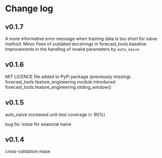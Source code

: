 # Change log

## v0.1.7
A more informative error message when training data is too short for naive method.
Minor fixes of outdated docstrings in forecast_tools.baseline
Improvements in the handling of invalid parameters by `auto_naive`

## v0.1.6
MIT LICENCE file added to PyPi package (previously missing).
forecast_tools.feature_engineering module introduced
forecast_tools.feature_engineering.sliding_window()

## v0.1.5

auto_naive
increased unit-test coverage (> 90%)

bug fix: mase for seasonal naive

## v0.1.4

cross-validation
mase





